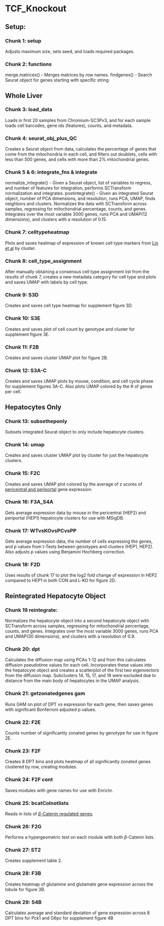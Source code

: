 # TCF_Knockout
## Setup:
### Chunk 1: setup
Adjusts maximum size, sets seed, and loads required packages.

### Chunk 2: functions
merge.matrices() - Merges matrices by row names.
findgenes() - Search Seurat object for genes starting with specific string

## Whole Liver
### Chunk 3: load_data
Loads in first 20 samples from Chromium-SC3Pv3, and for each sample loads cell barcodes, gene ids (features), counts, and metadata.

### Chunk 4: seurat_obj_plus_QC
Creates a Seurat object from data, calculates the percentage of genes that come from the mitochondria in each cell, and filters out doublets, cells with less than 500 genes, and cells with more than 2% mitochondrial genes.

### Chunk 5 & 6: integrate_fns & integrate
normalize_integrate() - Given a Seurat object, list of variables to regress, and number of features for integration, performs SCTransform normalization and integrates.
postintegrate() - Given an integrated Seurat object, number of PCA dimensions, and resolution, runs PCA, UMAP, finds neighbors and clusters.
Normalizes the data with SCTransform across samples, regressing for mitochondrial percentage, counts, and genes. Integrates over the most variable 3000 genes, runs PCA and UMAP(12 dimensions), and clusters with a resolution of 0.15. 

### Chunk 7: celltypeheatmap
Plots and saves heatmap of expression of known cell type markers from [Lin et al](https://journals.lww.com/hep/fulltext/2024/09000/single_cell_and_spatially_resolved_transcriptomics.18.aspx) by cluster. 

### Chunk 8: cell_type_assignment
After manually obtaining a consensus cell type assignment list from the results of chunk 7, creates a new metadata category for cell type and plots and saves UMAP with labels by cell type.

### Chunk 9: S3D
Creates and saves cell type heatmap for supplement figure 3D. 

### Chunk 10: S3E
Creates and saves plot of cell count by genotype and cluster for supplement figure 3E.

### Chunk 11: F2B
Creates and saves cluster UMAP plot for figure 2B.

### Chunk 12: S3A-C
Creates and saves UMAP plots by mouse, condition, and cell cycle phase for supplement figures 3A-C. Also plots UMAP colored by the # of genes per cell.

## Hepatocytes Only
### Chunk 13: subsetheponly
Subsets integrated Seurat object to only include hepatocyte clusters.

### Chunk 14: umap
Creates and saves cluster UMAP plot by cluster for just the hepatocyte clusters.

### Chunk 15: F2C
Creates and saves UMAP plot colored by the average of z scores of [pericentral and periportal](https://febs.onlinelibrary.wiley.com/doi/full/10.1111/j.1742-4658.2006.05503.x) gene expression.

### Chunk 16: F3A_S4A
Gets average expression data by mouse in the pericentral (HEP2) and periportal (HEP1) hepatocyte clusters for use with MSigDB.

### Chunk 17: WTvsKOvsPCvsPP
Gets average expression data, the number of cells expressing the genes, and p values from t-Tests between genotypes and clusters (HEP1, HEP2). Also adjusts p values using Benjamini Hochberg correction.

### Chunk 18: F2D
Uses results of chunk 17 to plot the log2 fold change of expression in HEP2 compared to HEP1 in both CON and L-KO for figure 2D. 

## Reintegrated Hepatocyte Object
### Chunk 19 reintegrate: 
Normalizes the hepatocyte object into a second hepatocyte object with SCTransform across samples, regressing for mitochondrial percentage, counts, and genes. Integrates over the most variable 3000 genes, runs PCA and UMAP(30 dimensions), and clusters with a resolution of 0.9.


### Chunk 20: dpt
Calculates the diffusion map using PCAs 1-12 and from this calculates diffusion pseudotime values for each cell. Incorporates these values into the hepatocyte object and creates a scatterplot of the first two eigenvectors from the diffusion map. Subclusters 14, 15, 17, and 18 were excluded due to distance from the main body of hepatocytes in the UMAP analysis.

### Chunk 21: getzonatedgenes gam
Runs GAM on plot of DPT vs expression for each gene, then saves genes with significant Bonferroni adjusted p values. 

### Chunk 22: F2E
Counts number of significantly zonated genes by genotype for use in figure 2E.

### Chunk 23: F2F
Creates 8 DPT bins and plots heatmap of all significantly zonated genes clustered by row, creating modules. 

### Chunk 24: F2F cont
Saves modules with gene names for use with Enrichr. 

### Chunk 25: bcatColnotlists
Reads in lists of [$\beta$-Catenin regulated genes](https://aasldpubs.onlinelibrary.wiley.com/doi/pdf/10.1002/hep.26924).

### Chunk 26: F2G
Performs a hypergeometric test on each module with both $\beta$-Catenin lists. 

### Chunk 27: ST2
Creates supplement table 2.

### Chunk 28: F3B
Creates heatmap of glutamine and glutamate gene expression across the lobule for figure 3B. 

### Chunk 29: S4B
Calculates average and standard deviation of gene expression across 8 DPT bins for Pck1 and G6pc for supplement figure 4B
